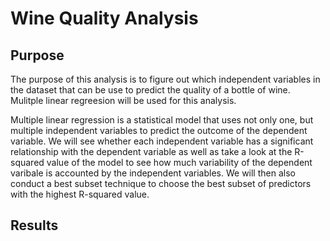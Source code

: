 # Wine Quality Analysis

## Purpose
The purpose of this analysis is to figure out which independent variables in the dataset that can be use to predict the quality of a bottle of wine. Mulitple linear regreesion will be used for this analysis.

Multiple linear regression is a statistical model that uses not only one, but multiple independent variables to predict the outcome of the dependent variable. We will see whether each independent variable has a significant relationship with the dependent variable as well as take a look at the R-squared value of the model to see how much variability of the dependent varibale is accounted by the independent variables. We will then also conduct a best subset technique to choose the best subset of predictors with the highest R-squared value.


## Results
